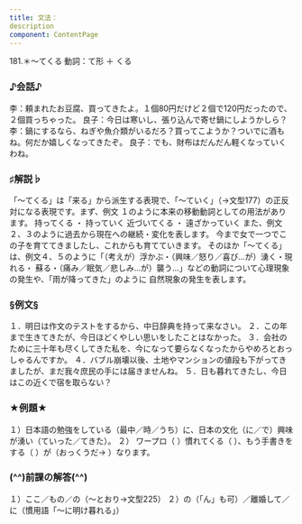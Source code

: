 ```yaml
---
title: 文法：
description
component: ContentPage
---
```



181.＊～てくる
動詞：て形 ＋ くる
### ♪会話♪
李：頼まれたお豆腐、買ってきたよ。１個80円だけど２個で120円だったので、２個買っちゃった。 良子：今日は寒いし、張り込んで寄せ鍋にしようかしら？
李：鍋にするなら、ねぎや魚介類がいるだろ？買ってこようか？ついでに酒もね。何だか嬉しくなってきたぞ。 良子：でも、財布はだんだん軽くなっていくわね。
### ♯解説♭
「～てくる」は「来る」から派生する表現で、「～ていく」（→文型177）の正反対になる表現です。まず、例文
１のように本来の移動動詞としての用法があります。 持ってくる ・ 持っていく 近づいてくる ・ 遠ざかっていく
また、例文２、３のように過去から現在への継続・変化を表します。 今まで女で一つでこの子を育ててきましたし、これからも育てていきます。 そのほか「～てくる」は、例文４、５のように「（考えが）浮かぶ・（興味／怒り／喜び…が）湧く・現れる・
蘇る・（痛み／眠気／悲しみ…が）襲う…」などの動詞について心理現象の発生や、「雨が降ってきた」のように 自然現象の発生を表します。
### §例文§
１．明日は作文のテストをするから、中日辞典を持って来なさい。
２．この年まで生きてきたが、今日ほどくやしい思いをしたことはなかった。
３．会社のために三十年も尽くしてきた私を、今になって要らなくなったからやめろとおっしゃるんですか。
４．バブル崩壊以後、土地やマンションの値段も下がってきましたが、まだ我々庶民の手には届きませんね。
５．日も暮れてきたし、今日はこの近くで宿を取らない？
### ★例題★
１）日本語の勉強をしている（最中／時／うち）に、日本の文化（に／で）興味が湧い（ていった／てきた）。
２） ワープロ（ ）慣れてくる（ ）、もう手書きをする（ ）が（おっくうだ→ ）なります。
### (^^)前課の解答(^^)
１）ここ／もの／の（～とおり→文型225）
２）の（「ん」も可）／離婚して／に（慣用語「～に明け暮れる」）
